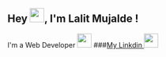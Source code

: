 ## Hey <img src="https://github.com/TheDudeThatCode/TheDudeThatCode/blob/master/Assets/Hi.gif" width="29">, I'm Lalit Mujalde !
I'm a Web Developer <img src="https://github.com/TheDudeThatCode/TheDudeThatCode/blob/master/Assets/Developer.gif" width="29">
###[My Linkdin <img src="https://github.com/TheDudeThatCode/TheDudeThatCode/blob/master/Assets/Linkedin.svg" width="29">](https://www.linkedin.com/in/lalit-mujalde-592769239/) 

<!--
**LalitMujalde/LalitMujalde** is a ✨ _special_ ✨ repository because its `README.md` (this file) appears on your GitHub profile.

Here are some ideas to get you started:

- 🔭 I’m currently working on ...
- 🌱 I’m currently learning ...
- 👯 I’m looking to collaborate on ...
- 🤔 I’m looking for help with ...
- 💬 Ask me about ...
- 📫 How to reach me: ...
- 😄 Pronouns: ...
- ⚡ Fun fact: ...
-->
